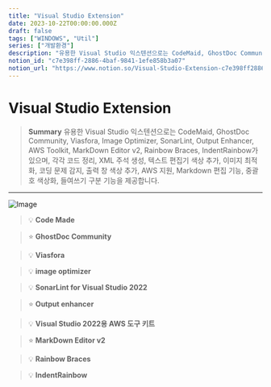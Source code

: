 ```yaml
---
title: "Visual Studio Extension"
date: 2023-10-22T00:00:00.000Z
draft: false
tags: ["WINDOWS", "Util"]
series: ["개발환경"]
description: "유용한 Visual Studio 익스텐션으로는 CodeMaid, GhostDoc Community, Viasfora, Image Optimizer, SonarLint, Output Enhancer, AWS Toolkit, MarkDown Editor v2, Rainbow Braces, IndentRainbow가 있으며, 각각 코드 정리, XML 주석 생성, 텍스트 편집기 색상 추가, 이미지 최적화, 코딩 문제 감지, 출력 창 색상 추가, AWS 지원, Markdown 편집 기능, 중괄호 색상화, 들여쓰기 구분 기능을 제공합니다."
notion_id: "c7e398ff-2886-4baf-9841-1efe858b3a07"
notion_url: "https://www.notion.so/Visual-Studio-Extension-c7e398ff28864baf98411efe858b3a07"
---
```


# Visual Studio Extension

> **Summary**
> 유용한 Visual Studio 익스텐션으로는 CodeMaid, GhostDoc Community, Viasfora, Image Optimizer, SonarLint, Output Enhancer, AWS Toolkit, MarkDown Editor v2, Rainbow Braces, IndentRainbow가 있으며, 각각 코드 정리, XML 주석 생성, 텍스트 편집기 색상 추가, 이미지 최적화, 코딩 문제 감지, 출력 창 색상 추가, AWS 지원, Markdown 편집 기능, 중괄호 색상화, 들여쓰기 구분 기능을 제공합니다.

---

![Image](https://prod-files-secure.s3.us-west-2.amazonaws.com/09ccd4d5-876c-4bba-bbdf-cc77a0a11257/fcbd57bc-d390-4928-abf9-fbfa4c012369/Untitled.png?X-Amz-Algorithm=AWS4-HMAC-SHA256&X-Amz-Content-Sha256=UNSIGNED-PAYLOAD&X-Amz-Credential=ASIAZI2LB466Y6KDFJXQ%2F20250724%2Fus-west-2%2Fs3%2Faws4_request&X-Amz-Date=20250724T081030Z&X-Amz-Expires=3600&X-Amz-Security-Token=IQoJb3JpZ2luX2VjEAAaCXVzLXdlc3QtMiJHMEUCIHakjmj%2F8GzeGp1zxTF8UfoZwo8%2Fbpbjtlan0jOXWAzRAiEAu%2Fhm2oboQ9gxz6WPC1bIYGZddyv2CPjioA7mfef8%2BHoq%2FwMIKRAAGgw2Mzc0MjMxODM4MDUiDMuMBz4n1nX73v3UZSrcA%2Fq4VgXy8f8PLdauCeUEe6cPLtFNubu5zuQ9EC74q60nOOUKzdF0v1Y4Dj6gdLfebmWu9y38VOuWIUoY3Ghj1oQ3Jjs4KoTjaU3Ivn88Z6ssd9%2BNbuyTuihc1ifnxjDAQ6zoZbmmzD0SY78wX0Pk%2BXZGgkt0KfkbGbJgm8tYxVxKyEhNRcKpSg9tyeR2DAZ%2BXJKTIuF4XZsDnIsx25J8sWNV2LJqeud%2FkyEvdQ29ru8Vk15Pry51btCzJY4UGE%2FpF5n8Xgw9bn4zcPJP1qoubXWGBITLj9pDjeduoK%2Bqo3HdNBkpoMI6mJRsaAZ29ivglbYVcyChI7wsVoA9NfVUKZxqSxWIBiJ6wAAKP6RHRVvSku%2Bsz3HcJ3CqWi7sfdD2vrvGQS5%2BAS%2FwScdrKwGCwnhf%2FGT6oGX5WQeioniElrku4uMS1cEMUPGI8KY0vmzMPnl4TtIp9mOpcuiWR%2BCuUyjrPshP6dkRJOxGvJnxUeTeDNdAY1EkW35b5pUMVnGQLYdDO%2F3sNjpcA0TdYTQrLcxwouU2%2Fnvbj2tq7wBa5QRqbfPi%2FMrwqMba9Y92uTnrpk0gJ2RZc7wLP2MkUuSNLKTlcfMq77Q0vcnu5XZ9NX4y6aHsWdbjfjl5dN1xMJrQh8QGOqUBo1yOQxNTrZZQRHgc6m40ZiH8S9CT82DLvNcq%2FCl04rXhcbkjNDjO4835Em189rK5AaBdxqzHJaYq4TfCXwtT%2Bg9e8n9dGfzUZrcSK7GyHHV4xT1d7kbarZS14Os6IOTiPLmbDhoyMz20KWNTr0uCd0V6lRWDg3if9a5ep1ATfsR3DgvBLxWnbJTkLSFFHDVNdIatPd8RXnD%2FDypae%2B4f7l3Sao%2FS&X-Amz-Signature=64f5f88715612070b98e07091cc686ede45f4cb9295d468b9f48da7d2a74b603&X-Amz-SignedHeaders=host&x-amz-checksum-mode=ENABLED&x-id=GetObject)

> 💡 ****Code Made****

> ⭐ ****GhostDoc Community****

> 💡 ****Viasfora****

> 💡 ****image optimizer****

> 💡 ****SonarLint for Visual Studio 2022****

> ⭐ ****Output enhancer****

> 💡 ****Visual Studio 2022용 AWS 도구 키트****

> ⭐ **MarkDown Editor v2**

> 💡 **Rainbow Braces**

> 💡 ****IndentRainbow****


